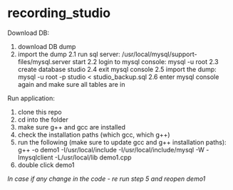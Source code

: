# recording_studio

Download DB:

1. download DB dump
2. import the dump
2.1 run sql server: /usr/local/mysql/support-files/mysql.server start
2.2 login to mysql console: mysql -u root
2.3 create database studio
2.4 exit mysql console
2.5 import the dump: mysql -u root -p studio < studio_backup.sql
2.6 enter mysql console again and make sure all tables are in

Run application:

1. clone this repo
2. cd into the folder
3. make sure g++ and gcc are installed
4. check the installation paths (which gcc, which g++)
5. run the following (make sure to update gcc and g++ installation paths): g++ -o demo1 -I/usr/local/include -I/usr/local/include/mysql -W -lmysqlclient -L/usr/local/lib demo1.cpp
6. double click demo1

*In case if any change in the code -  re run step 5 and reopen demo1*
